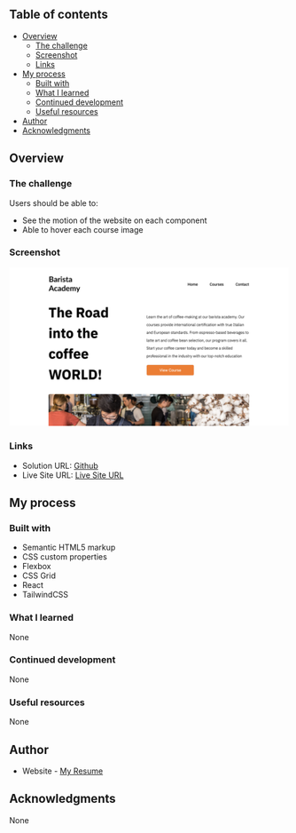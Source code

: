 ## Table of contents

- [Overview](#overview)
  - [The challenge](#the-challenge)
  - [Screenshot](#screenshot)
  - [Links](#links)
- [My process](#my-process)
  - [Built with](#built-with)
  - [What I learned](#what-i-learned)
  - [Continued development](#continued-development)
  - [Useful resources](#useful-resources)
- [Author](#author)
- [Acknowledgments](#acknowledgments)

## Overview

### The challenge

Users should be able to:

- See the motion of the website on each component
- Able to hover each course image

### Screenshot

![](/img/desktop.png)

### Links

- Solution URL: [Github](https://github.com/bbenbboy/Mini-Calculator-Project.git)
- Live Site URL: [Live Site URL](https://barista-racp.netlify.app/)

## My process

### Built with

- Semantic HTML5 markup
- CSS custom properties
- Flexbox
- CSS Grid
- React
- TailwindCSS

### What I learned

None

### Continued development

None

### Useful resources

None

## Author

- Website - [My Resume](https://rcp-portfolio.vercel.app/)

## Acknowledgments

None
